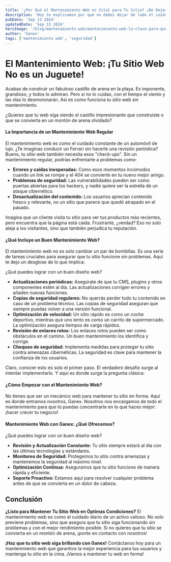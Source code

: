 ```yaml
---
title: '¿Por Qué el Mantenimiento Web es Vital para Tu Sitio? ¡No Dejes que Tu Web se Oxide!'
description: 'Hoy te explicamos por qué no debes dejar de lado el cuidado de tu página y cómo Ganex puede ser tu mejor aliado en este proceso.'
pubDate: 'Sep 13 2024'
updatedDate: 'Sep 13 2024'
heroImage: '/blog/mantenimiento-web/mantenimiento-web-la-clave-para-que-funcione.jpg'
author: 'Ganex'
tags: ['mantenimiento web', 'seguridad']
---
```


# El Mantenimiento Web: ¡Tu Sitio Web No es un Juguete!
Acabas de construir un fabuloso castillo de arena en la playa. Es imponente, grandioso, y todos lo admiran. Pero si no lo cuidas, con el tiempo el viento y las olas lo desmoronarán. Así es como funciona tu sitio web sin mantenimiento.

¿Quieres que tu web siga siendo el castillo impresionante que construiste o que se convierta en un montón de arena olvidado?

#### La Importancia de un Mantenimiento Web Regular
El mantenimiento web es como el cuidado constante de un automóvil de lujo. ¿Te imaginas conducir un Ferrari sin hacerle una revisión periódica? Bueno, tu sitio web también necesita esos "check-ups". Sin un mantenimiento regular, podrías enfrentarte a problemas como:
   - **Errores y caídas inesperadas:** Como esos momentos incómodos cuando un link se rompe y el 404 se convierte en tu nuevo mejor amigo.
   - **Problemas de seguridad:** Las vulnerabilidades pueden ser como puertas abiertas para los hackers, y nadie quiere ser la estrella de un ataque cibernético.
   - **Desactualización del contenido:** Los usuarios aprecian contenido fresco y relevante, no un sitio que parece que quedó atrapado en el pasado.

Imagina que un cliente visita tu sitio para ver tus productos más recientes, pero encuentra que la página está caída. Frustrante, ¿verdad? Eso no solo aleja a los visitantes, sino que también perjudica tu reputación.

#### ¿Qué Incluye un Buen Mantenimiento Web?
El mantenimiento web no es solo cambiar un par de bombillas. Es una serie de tareas cruciales para asegurar que tu sitio funcione sin problemas. Aquí te dejo un desglose de lo que implica:

¿Qué puedes lograr con un buen diseño web?
- **Actualizaciones periódicas:** Asegúrate de que tu CMS, plugins y otros componentes estén al día. Las actualizaciones corrigen errores y añaden nuevas funciones.
- **Copias de seguridad regulares:** No querrás perder todo tu contenido en caso de un problema técnico. Las copias de seguridad aseguran que siempre puedas volver a una versión funcional.
- **Optimización de velocidad:** Un sitio rápido es como un coche deportivo, mientras que uno lento es como un carrito de supermercado. La optimización asegura tiempos de carga rápidos.
- **Revisión de enlaces rotos:** Los enlaces rotos pueden ser como obstáculos en el camino. Un buen mantenimiento los identifica y corrige.
- **Chequeo de seguridad:** Implementa medidas para proteger tu sitio contra amenazas cibernéticas. La seguridad es clave para mantener la confianza de los usuarios.

Claro, conocer esto es solo el primer paso. El verdadero desafío surge al intentar implementarlo. Y aquí es donde surge la pregunta clásica:

#### ¿Cómo Empezar con el Mantenimiento Web?
No tienes que ser un mecánico web para mantener tu sitio en forma. Aquí es donde entramos nosotros, Ganex. Nosotros nos encargamos de todo el mantenimiento para que tú puedas concentrarte en lo que haces mejor: ¡hacer crecer tu negocio!

#### Mantenimiento Web con Ganex: ¿Qué Ofrecemos?
¿Qué puedes lograr con un buen diseño web?
- **Revisión y Actualización Constante:** Tu sitio siempre estará al día con las últimas tecnologías y estándares.
- **Monitoreo de Seguridad:** Protegemos tu sitio contra amenazas y mantenemos la seguridad al máximo nivel.
- **Optimización Continua:** Aseguramos que tu sitio funcione de manera rápida y eficiente.
- **Soporte Proactivo:** Estamos aquí para resolver cualquier problema antes de que se convierta en un dolor de cabeza.

## Conclusión
**¿Listo para Mantener Tu Sitio Web en Óptimas Condiciones?**
El mantenimiento web es como el cuidado diario de un activo valioso. No solo previene problemas, sino que asegura que tu sitio siga funcionando sin problemas y con el mejor rendimiento posible. Si no quieres que tu sitio se convierta en un montón de arena, ¡ponte en contacto con nosotros!

**¡Haz que tu sitio web siga brillando con Ganex!** Contáctanos hoy para un mantenimiento web que garantice la mejor experiencia para tus usuarios y mantenga tu sitio en la cima. ¡Vamos a mantener tu web en forma!
